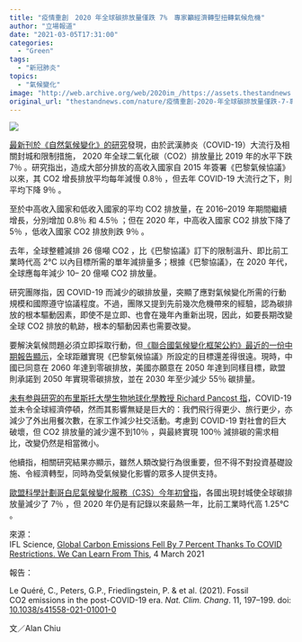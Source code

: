 ```yaml
---
title: "疫情重創　2020 年全球碳排放量僅跌 7%　專家籲經濟轉型扭轉氣候危機"
author: "立場報道"
date: "2021-03-05T17:31:00"
categories:
  - "Green"
tags:
  - "新冠肺炎"
topics:
  - "氣候變化"
image: "http://web.archive.org/web/2020im_/https://assets.thestandnews.com/media/photos/smog-19_8hOES_Q6HpK4f.png"
original_url: "thestandnews.com/nature/疫情重創-2020-年全球碳排放量僅跌-7-專家籲經濟轉型扭轉氣候危機"
---
```

![](http://web.archive.org/web/2020im_/https://assets.thestandnews.com/media/photos/smog-19_8hOES_Q6HpK4f.png)

[最新刊於《自然氣候變化》的研究](http://web.archive.org/web/20211229132149/http://doi.org/10.1038/s41558-021-01001-0)發現，由於武漢肺炎（COVID-19）大流行及相關封城和限制措施， 2020 年全球二氧化碳（CO2）排放量比 2019 年的水平下跌 7％ 。研究指出，造成大部分排放的高收入國家自 2015 年簽署《巴黎氣候協議》以來，其 CO2 增長排放平均每年減慢 0.8％ ，但去年 COVID-19 大流行之下，則平均下降 9％ 。

至於中高收入國家和低收入國家的平均 CO2 排放量，在 2016–2019 年期間繼續增長，分別增加 0.8％ 和 4.5％ ；但在 2020 年，中高收入國家 CO2 排放下降了 5％ ，低收入國家 CO2 排放則跌 9％ 。

去年，全球整體減排 26 億噸 CO2 ，比《巴黎協議》訂下的限制溫升、即比前工業時代高 2°C 以內目標所需的單年減排量多；根據《巴黎協議》，在 2020 年代，全球應每年減少 10– 20 億噸 CO2 排放量。

研究團隊指，因 COVID-19 而減少的碳排放量，突顯了應對氣候變化所需的行動規模和國際遵守協議程度。不過，團隊又提到先前幾次危機帶來的經驗，認為碳排放的根本驅動因素，即使不是立即、也會在幾年內重新出現，因此，如要長期改變全球 CO2 排放的軌跡，根本的驅動因素也需要改變。

要解決氣候問題必須立即採取行動，但[《聯合國氣候變化框架公約》最近的一份中期報告顯示](http://web.archive.org/web/20211229132149/https://unfccc.int/sites/default/files/resource/cma2021_02_adv_0.pdf)，全球距離實現《巴黎氣候協議》所設定的目標還差得很遠。現時，中國已同意在 2060 年達到零碳排放，美國亦願意在 2050 年達到同樣目標，歐盟則承諾到 2050 年實現零碳排放，並在 2030 年至少減少 55％ 碳排量。

[未有参與研究的布里斯托大學生物地球化學教授 Richard Pancost 指](http://web.archive.org/web/20211229132149/https://www.sciencemediacentre.org/expert-reaction-to-study-on-fossil-co2-emissions/)，COVID-19 並未令全球經濟停頓，然而其影響無疑是巨大的：我們飛行得更少、旅行更少，亦減少了外出用餐次數，在家工作減少社交活動。考慮到 COVID-19 對社會的巨大破壞，但 CO2 排放量的減少還不到10％ ，與最終實現 100％ 減排碳的需求相比，改變仍然是相當微小。

他續指，相關研究結果亦顯示，雖然人類改變行為很重要，但不得不對投資基礎設施、令經濟轉型，同時為受氣候變化影響的眾多人提供支持。

[歐盟科學計劃哥白尼氣候變化服務（C3S）今年初曾指](../../nature/%E6%AD%A6%E8%82%BA%E5%A4%A7%E6%B5%81%E8%A1%8C%E5%90%84%E5%9C%8B%E5%B0%81%E5%9F%8E%E8%87%B4%E5%85%A8%E7%90%83%E5%85%A8%E5%B9%B4%E7%A2%B3%E6%8E%92%E6%94%BE%E6%B8%9B-7-%E7%84%A1%E9%98%BB-2020-%E5%B9%B4%E6%88%90%E5%8F%B2%E4%B8%8A%E6%9C%80%E7%86%B1%E5%B9%B4/)，各國出現封城使全球碳排放量減少了 7％ ，但 2020 年仍是有記錄以來最熱一年，比前工業時代高 1.25°C 。

來源：  
IFL Science, [Global Carbon Emissions Fell By 7 Percent Thanks To COVID Restrictions. We Can Learn From This](http://web.archive.org/web/20211229132149/https://iflscience.com/environment/global-carbon-emissions-fell-by-7-percent-thanks-to-covid-restrictions-we-can-learn-from-this/), 4 March 2021

報告：

Le Quéré, C., Peters, G.P., Friedlingstein, P. & et al. (2021). Fossil CO2 emissions in the post-COVID-19 era. _Nat. Clim. Chang_. 11, 197–199. doi: [10.1038/s41558-021-01001-0](http://web.archive.org/web/20211229132149/https://doi.org/10.1038/s41558-021-01001-0)

文／Alan Chiu